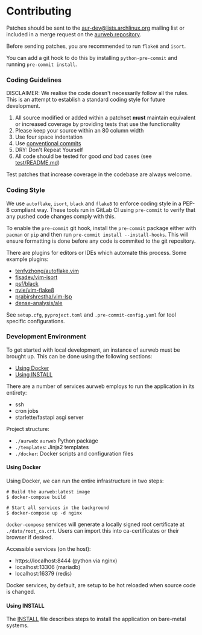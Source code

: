 # Contributing

Patches should be sent to the [aur-dev@lists.archlinux.org][1] mailing list
or included in a merge request on the [aurweb repository][2].

Before sending patches, you are recommended to run `flake8` and `isort`.

You can add a git hook to do this by installing `python-pre-commit` and running
`pre-commit install`.

[1]: https://lists.archlinux.org/mailman3/lists/aur-dev.lists.archlinux.org/
[2]: https://gitlab.archlinux.org/archlinux/aurweb

### Coding Guidelines

DISCLAIMER: We realise the code doesn't necessarily follow all the rules.
This is an attempt to establish a standard coding style for future
development.

1. All source modified or added within a patchset **must** maintain equivalent
   or increased coverage by providing tests that use the functionality
2. Please keep your source within an 80 column width
3. Use four space indentation
4. Use [conventional commits](https://www.conventionalcommits.org/en/v1.0.0/)
5. DRY: Don't Repeat Yourself
6. All code should be tested for good _and_ bad cases (see [test/README.md][3])

[3]: https://gitlab.archlinux.org/archlinux/aurweb/-/blob/master/test/README.md

Test patches that increase coverage in the codebase are always welcome.

### Coding Style

We use `autoflake`, `isort`, `black` and `flake8` to enforce coding style in a
PEP-8 compliant way. These tools run in GitLab CI using `pre-commit` to verify
that any pushed code changes comply with this.

To enable the `pre-commit` git hook, install the `pre-commit` package either
with `pacman` or `pip` and then run `pre-commit install --install-hooks`. This
will ensure formatting is done before any code is commited to the git
repository.

There are plugins for editors or IDEs which automate this process. Some
example plugins:

- [tenfyzhong/autoflake.vim](https://github.com/tenfyzhong/autoflake.vim)
- [fisadev/vim-isort](https://github.com/fisadev/vim-isort)
- [psf/black](https://github.com/psf/black)
- [nvie/vim-flake8](https://github.com/nvie/vim-flake8)
- [prabirshrestha/vim-lsp](https://github.com/prabirshrestha/vim-lsp)
- [dense-analysis/ale](https://github.com/dense-analysis/ale)

See `setup.cfg`, `pyproject.toml` and `.pre-commit-config.yaml` for tool
specific configurations.

### Development Environment

To get started with local development, an instance of aurweb must be
brought up. This can be done using the following sections:

- [Using Docker](#using-docker)
- [Using INSTALL](#using-install)

There are a number of services aurweb employs to run the application
in its entirety:

- ssh
- cron jobs
- starlette/fastapi asgi server

Project structure:

- `./aurweb`: `aurweb` Python package
- `./templates`: Jinja2 templates
- `./docker`: Docker scripts and configuration files

#### Using Docker

Using Docker, we can run the entire infrastructure in two steps:

    # Build the aurweb:latest image
    $ docker-compose build

    # Start all services in the background
    $ docker-compose up -d nginx

`docker-compose` services will generate a locally signed root certificate
at `./data/root_ca.crt`. Users can import this into ca-certificates or their
browser if desired.

Accessible services (on the host):

- https://localhost:8444 (python via nginx)
- localhost:13306 (mariadb)
- localhost:16379 (redis)

Docker services, by default, are setup to be hot reloaded when source code
is changed.

#### Using INSTALL

The [INSTALL](INSTALL) file describes steps to install the application on
bare-metal systems.
